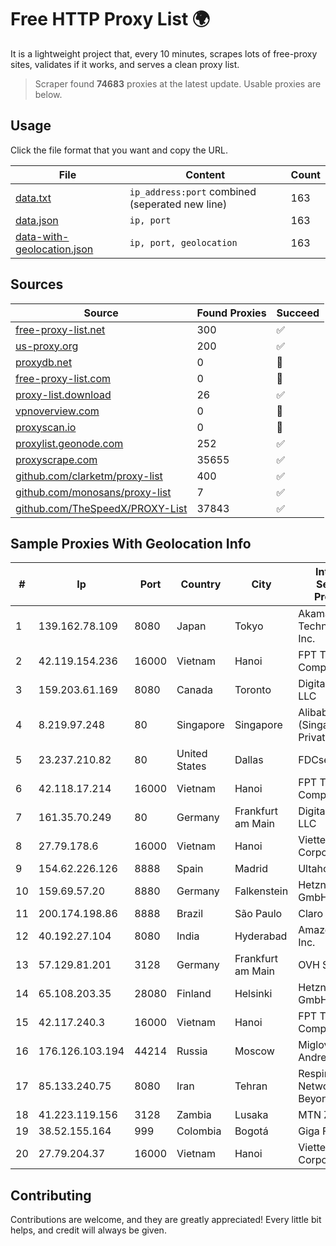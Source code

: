 
# Free HTTP Proxy List 🌍

It is a lightweight project that, every 10 minutes, scrapes lots of free-proxy sites, validates if it works, and serves a clean proxy list.


> Scraper found **74683** proxies at the latest update. Usable proxies are below.

## Usage

Click the file format that you want and copy the URL.


|File|Content|Count|
|----|-------|-----|
|[data.txt](https://raw.githubusercontent.com/themiralay/Proxy-List-World/master/data.txt)|`ip_address:port` combined (seperated new line)|163|
|[data.json](https://raw.githubusercontent.com/themiralay/Proxy-List-World/master/data.json)|`ip, port`|163|
|[data-with-geolocation.json](https://raw.githubusercontent.com/themiralay/Proxy-List-World/master/data-with-geolocation.json)|`ip, port, geolocation`|163|

## Sources

|Source|Found Proxies|Succeed|
|------|-------------|-------|
|[free-proxy-list.net](https://free-proxy-list.net)|300|✅|
|[us-proxy.org](https://www.us-proxy.org)|200|✅|
|[proxydb.net](http://proxydb.net)|0|🚫|
|[free-proxy-list.com](https://free-proxy-list.com/?page=&port=&type%5B%5D=http&type%5B%5D=https&up_time=0&search=Search)|0|🚫|
|[proxy-list.download](https://www.proxy-list.download/HTTP)|26|✅|
|[vpnoverview.com](https://vpnoverview.com/privacy/anonymous-browsing/free-proxy-servers)|0|🚫|
|[proxyscan.io](https://www.proxyscan.io)|0|🚫|
|[proxylist.geonode.com](https://proxylist.geonode.com/api/proxy-list?limit=300&page=1&sort_by=lastChecked&sort_type=desc&protocols=http,https)|252|✅|
|[proxyscrape.com](https://api.proxyscrape.com/v2/?request=displayproxies&protocol=http&timeout=10000&country=all&ssl=all&anonymity=all)|35655|✅|
|[github.com/clarketm/proxy-list](https://raw.githubusercontent.com/clarketm/proxy-list/master/proxy-list-raw.txt)|400|✅|
|[github.com/monosans/proxy-list](https://raw.githubusercontent.com/monosans/proxy-list/main/proxies/http.txt)|7|✅|
|[github.com/TheSpeedX/PROXY-List](https://raw.githubusercontent.com/TheSpeedX/PROXY-List/master/http.txt)|37843|✅|


## Sample Proxies With Geolocation Info

|#|Ip|Port|Country|City|Internet Service Provider|
|-|--|----|-------|----|-------------------------|
|1|139.162.78.109|8080|Japan|Tokyo|Akamai Technologies, Inc.|
|2|42.119.154.236|16000|Vietnam|Hanoi|FPT Telecom Company|
|3|159.203.61.169|8080|Canada|Toronto|DigitalOcean, LLC|
|4|8.219.97.248|80|Singapore|Singapore|Alibaba Cloud (Singapore) Private Limited|
|5|23.237.210.82|80|United States|Dallas|FDCservers.net|
|6|42.118.17.214|16000|Vietnam|Hanoi|FPT Telecom Company|
|7|161.35.70.249|80|Germany|Frankfurt am Main|DigitalOcean, LLC|
|8|27.79.178.6|16000|Vietnam|Hanoi|Viettel Corporation|
|9|154.62.226.126|8888|Spain|Madrid|Ultahost, Inc.|
|10|159.69.57.20|8880|Germany|Falkenstein|Hetzner Online GmbH|
|11|200.174.198.86|8888|Brazil|São Paulo|Claro S.A|
|12|40.192.27.104|8080|India|Hyderabad|Amazon.com, Inc.|
|13|57.129.81.201|3128|Germany|Frankfurt am Main|OVH SAS|
|14|65.108.203.35|28080|Finland|Helsinki|Hetzner Online GmbH|
|15|42.117.240.3|16000|Vietnam|Hanoi|FPT Telecom Company|
|16|176.126.103.194|44214|Russia|Moscow|Miglovets Egor Andreevich|
|17|85.133.240.75|8080|Iran|Tehran|Respina Networks & Beyond PJSC|
|18|41.223.119.156|3128|Zambia|Lusaka|MTN Zambia|
|19|38.52.155.164|999|Colombia|Bogotá|Giga Fibra SAS|
|20|27.79.204.37|16000|Vietnam|Hanoi|Viettel Corporation|



## Contributing

Contributions are welcome, and they are greatly appreciated! Every
little bit helps, and credit will always be given.

